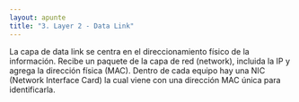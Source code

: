 ```yaml
---
layout: apunte
title: "3. Layer 2 - Data Link"
---
```


La capa de data link se centra en el direccionamiento físico de la información. Recibe un paquete de la capa de red (network), incluida la IP y agrega la dirección física (MAC). Dentro de cada equipo hay una NIC (Network Interface Card) la cual viene con una dirección MAC única para identificarla.

